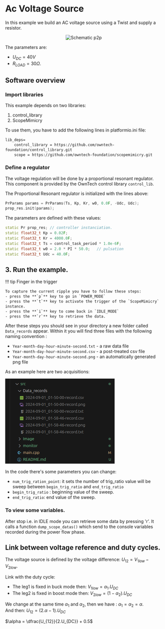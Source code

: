 # Ac Voltage Source

In this example we build an AC voltage source using a Twist and supply a resistor.

<div style="text-align:center"><img src="Image/grid_forming.png" alt="Schematic p2p" width="600"></div>

The parameters are:

* $U_{DC} = 40 V$
* $R_{LOAD} = 30 \Omega$.

## Software overview

### Import libraries
This example depends on two libraries:

1. control_library
2. ScopeMimicry

To use them, you have to add the following lines in platformio.ini file:
```
lib_deps=
    control_library = https://github.com/owntech-foundation/control_library.git
    scope = https://github.com/owntech-foundation/scopemimicry.git 
```

### Define a regulator

The voltage regulation will be done by a proportional resonant regulator.
This component is provided by the OwnTech control library `control_lib`.

The Proportional Resonant regulator is initialized with the lines above:

```cpp
PrParams params = PrParams(Ts, Kp, Kr, w0, 0.0F, -Udc, Udc);
prop_res.init(params);
```

The parameters are defined with these values:

```cpp
static Pr prop_res; // controller instanciation. 
static float32_t Kp = 0.02F;
static float32_t Kr = 4000.0F;
static float32_t Ts = control_task_period * 1.0e-6F;
static float32_t w0 = 2.0 * PI * 50.0;   // pulsation
static float32_t Udc = 40.0F;
```

## 3. Run the example.

!!! tip Finger in the trigger    

    To capture the current ripple you have to follow these steps:
    - press the **`p`** key to go in `POWER_MODE`
    - press the **`t`** key to activate the trigger of the `ScopeMimicry` instance.
    - press the **`i`** key to come back in `IDLE_MODE`
    - press the **`r`** key to retrieve the data.


After these steps you should see in your directory a new folder called `Data_records` appear.
Within it you will find three files with the following naming convention : 

- `Year-month-day-hour-minute-second.txt` - a raw data file
- `Year-month-day-hour-minute-second.csv` - a post-treated csv file
- `Year-month-day-hour-minute-second.png` - an automatically generated png file

As an example here are two acquisitions:

![data records](Image/data_records.png)

In the code there's some parameters you can change:
- `num_trig_ration_point`: it sets the number of trig_ratio value will be sweep
  between `begin_trig_ratio` and `end_trig_ratio`
- `begin_trig_ratio` : beginning value of the sweep.
- `end_trig_ratio`: end value of the sweep.


### To view some variables.
After stop i.e. in IDLE mode you can retrieve some data by pressing 'r'. It calls a
function `dump_scope_datas()` which send to the console variables recorded during
the power flow phase.



## Link between voltage reference and duty cycles.
The voltage source is defined by the voltage difference: $U_{12} = V_{1low} - V_{2low}$.

Link with the duty cycle:

* The leg1 is fixed in buck mode then: $V_{1low} = \alpha_1 . U_{DC}$
* The leg2 is fixed in boost mode then: $V_{2low} = (1-\alpha_2) . U_{DC}$

We change at the same time $\alpha_1$ and $\alpha_2$, then we have : $\alpha_1 = \alpha_2 = \alpha$. <br>
And then: $U_{12} = (2.\alpha - 1).U_{DC}$

$\alpha = \dfrac{U_{12}}{2.U_{DC}}  + 0.5$

